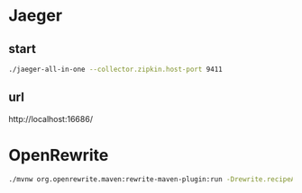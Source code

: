# Jaeger

## start

```bash
./jaeger-all-in-one --collector.zipkin.host-port 9411
```

## url

http://localhost:16686/



# OpenRewrite

```bash
./mvnw org.openrewrite.maven:rewrite-maven-plugin:run -Drewrite.recipeArtifactCoordinates=org.c4rth:rewrite-recipes:0.0.1-SNAPSHOT -Drewrite.activeRecipes=org.c4rth.rewrite.UpdateAll
```